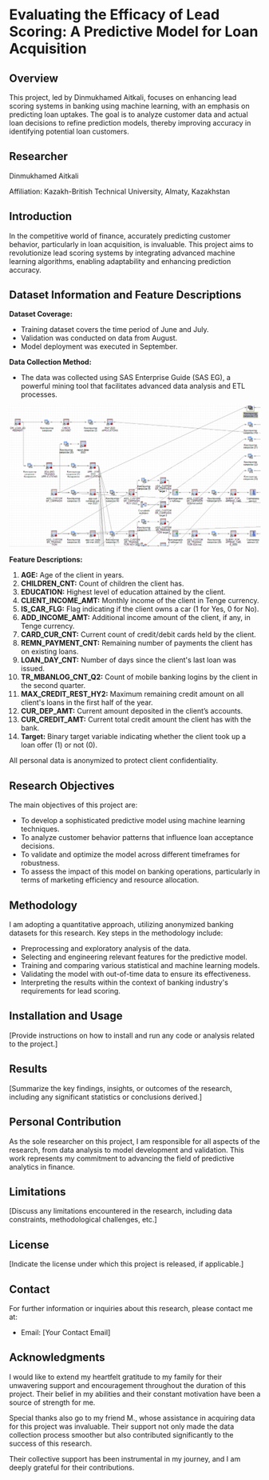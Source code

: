 # Evaluating the Efficacy of Lead Scoring: A Predictive Model for Loan Acquisition

## Overview
This project, led by Dinmukhamed Aitkali, focuses on enhancing lead scoring systems in banking using machine learning, with an emphasis on predicting loan uptakes. The goal is to analyze customer data and actual loan decisions to refine prediction models, thereby improving accuracy in identifying potential loan customers.

## Researcher
Dinmukhamed Aitkali

Affiliation: Kazakh-British Technical University, Almaty, Kazakhstan

## Introduction
In the competitive world of finance, accurately predicting customer behavior, particularly in loan acquisition, is invaluable. This project aims to revolutionize lead scoring systems by integrating advanced machine learning algorithms, enabling adaptability and enhancing prediction accuracy.

## Dataset Information and Feature Descriptions

**Dataset Coverage:**
- Training dataset covers the time period of June and July.
- Validation was conducted on data from August.
- Model deployment was executed in September.

**Data Collection Method:**
- The data was collected using SAS Enterprise Guide (SAS EG), a powerful mining tool that facilitates advanced data analysis and ETL processes.

![ETL Process in SAS for Dataset collection](https://github.com/one-punch-dimash/LoanLeadScoring/blob/main/data_collection/Data%20Collection%20on%20SAS.PNG)


**Feature Descriptions:**
1. **AGE:** Age of the client in years.
2. **CHILDREN_CNT:** Count of children the client has.
3. **EDUCATION:** Highest level of education attained by the client.
4. **CLIENT_INCOME_AMT:** Monthly income of the client in Tenge currency.
5. **IS_CAR_FLG:** Flag indicating if the client owns a car (1 for Yes, 0 for No).
6. **ADD_INCOME_AMT:** Additional income amount of the client, if any, in Tenge currency.
7. **CARD_CUR_CNT:** Current count of credit/debit cards held by the client.
8. **REMN_PAYMENT_CNT:** Remaining number of payments the client has on existing loans.
9. **LOAN_DAY_CNT:** Number of days since the client's last loan was issued.
10. **TR_MBANLOG_CNT_Q2:** Count of mobile banking logins by the client in the second quarter.
11. **MAX_CREDIT_REST_HY2:** Maximum remaining credit amount on all client's loans in the first half of the year.
12. **CUR_DEP_AMT:** Current amount deposited in the client’s accounts.
13. **CUR_CREDIT_AMT:** Current total credit amount the client has with the bank.
14. **Target:** Binary target variable indicating whether the client took up a loan offer (1) or not (0).

All personal data is anonymized to protect client confidentiality.

## Research Objectives
The main objectives of this project are:
- To develop a sophisticated predictive model using machine learning techniques.
- To analyze customer behavior patterns that influence loan acceptance decisions.
- To validate and optimize the model across different timeframes for robustness.
- To assess the impact of this model on banking operations, particularly in terms of marketing efficiency and resource allocation.

## Methodology
I am adopting a quantitative approach, utilizing anonymized banking datasets for this research. Key steps in the methodology include:
- Preprocessing and exploratory analysis of the data.
- Selecting and engineering relevant features for the predictive model.
- Training and comparing various statistical and machine learning models.
- Validating the model with out-of-time data to ensure its effectiveness.
- Interpreting the results within the context of banking industry's requirements for lead scoring.

## Installation and Usage
[Provide instructions on how to install and run any code or analysis related to the project.]

## Results
[Summarize the key findings, insights, or outcomes of the research, including any significant statistics or conclusions derived.]

## Personal Contribution
As the sole researcher on this project, I am responsible for all aspects of the research, from data analysis to model development and validation. This work represents my commitment to advancing the field of predictive analytics in finance.

## Limitations
[Discuss any limitations encountered in the research, including data constraints, methodological challenges, etc.]

## License
[Indicate the license under which this project is released, if applicable.]

## Contact
For further information or inquiries about this research, please contact me at:
- Email: [Your Contact Email]

## Acknowledgments
I would like to extend my heartfelt gratitude to my family for their unwavering support and encouragement throughout the duration of this project. Their belief in my abilities and their constant motivation have been a source of strength for me.

Special thanks also go to my friend M., whose assistance in acquiring data for this project was invaluable. Their support not only made the data collection process smoother but also contributed significantly to the success of this research.

Their collective support has been instrumental in my journey, and I am deeply grateful for their contributions.
